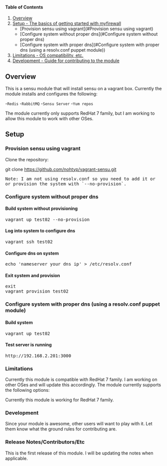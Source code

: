 #### Table of Contents

1. [Overview](#overview)
2. [Setup - The basics of getting started with myfirewall](#setup)
    * [Provision sensu using vagrant](#Provision sensu using vagrant)
    * [Configure system without proper dns](#Configure system without proper dns)
    * [Configure system with proper dns](#Configure system with proper dns (using a resolv.conf puppet module))
3. [Limitations - OS compatibility, etc.](#limitations)
4. [Development - Guide for contributing to the module](#development)

## Overview
This is a sensu module that will install sensu on a vagrant box.  Currently the module
installs and configures the following:

-`Redis`
-`RabbitMQ`
-`Sensu Server`
-`Yum repos`


The module currently only supports RedHat 7 family, but I am working to allow this 
module to work with other OSes.

## Setup

### Provision sensu using vagrant 
Clone the repository:

git clone https://github.com/nohtyp/vagrant-sensu.git

<pre>
Note: I am not using resolv.conf so you need to add it or
or provision the system with `--no-provision`.
</pre>

### Configure system without proper dns

#### Build system without provisioning
<pre>vagrant up test02 --no-provision</pre>

#### Log into system to configure dns
<pre>vagrant ssh test02</pre>

#### Configure dns on system
<pre>echo 'nameserver your dns ip' > /etc/resolv.conf</pre>

#### Exit system and provision
<pre>exit
vagrant provision test02
</pre> 


### Configure system with proper dns (using a resolv.conf puppet module)

#### Build system
<pre>vagrant up test02</pre>

#### Test server is running
<pre>http://192.168.2.201:3000</pre>

### Limitations

Currently this module is compatible with RedHat 7 family.  I am working on 
other OSes and will update this accordingly.  The module currently
supports the following options:

Currently this module is working for RedHat 7 family.

### Development

Since your module is awesome, other users will want to play with it. Let them
know what the ground rules for contributing are.

### Release Notes/Contributors/Etc
This is the first release of this module.  I will be updating
the notes when applicable.
